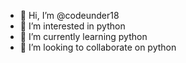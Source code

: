 - 👋 Hi, I’m @codeunder18
- 👀 I’m interested in python
- 🌱 I’m currently learning python
- 💞️ I’m looking to collaborate on python


<!---
codeunder18/codeunder18 is a ✨ special ✨ repository because its `README.md` (this file) appears on your GitHub profile.
You can click the Preview link to take a look at your changes.
--->
